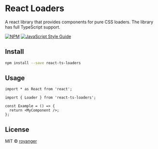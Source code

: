 # React Loaders

A react library that provides components for pure CSS loaders. The library has full TypeScript support.

[![NPM](https://img.shields.io/npm/v/react-ts-loaders.svg)](https://www.npmjs.com/package/react-ts-loaders) [![JavaScript Style Guide](https://img.shields.io/badge/code_style-standard-brightgreen.svg)](https://standardjs.com)

## Install

```bash
npm install --save react-ts-loaders
```

## Usage

```tsx
import * as React from 'react';

import { Loader } from 'react-ts-loaders';

const Example = () => {
  return <MyComponent />;
};
```

## License

MIT © [royanger](https://github.com/royanger)
